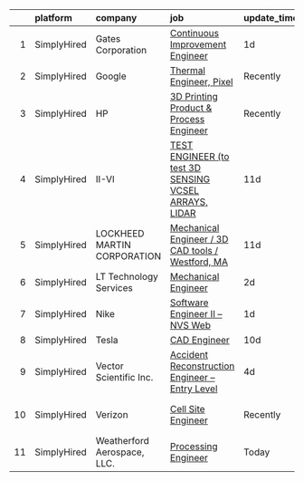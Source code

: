 

|    | platform    | company                     | job                                                                                                                                                           | update_time   | location                    |
|---:|:------------|:----------------------------|:--------------------------------------------------------------------------------------------------------------------------------------------------------------|:--------------|:----------------------------|
|  1 | SimplyHired | Gates Corporation           | [Continuous Improvement Engineer](https://www.simplyhired.com/job/ZAg94lVme6HMEKd6Wp1fIey1JpNmRrOWHkUMDPUV2ylAuDraSI-hbw?q=3d+engineer)                       | 1d            | Englewood, CO +4 locations  |
|  2 | SimplyHired | Google                      | [Thermal Engineer, Pixel](https://www.simplyhired.com/job/wSn1I6cNHap4vWokdvTFu8XLGXsHcA2dbVBwx7mo9JgH9NDgUMRVEw?q=3d+engineer)                               | Recently      | Chicago, IL                 |
|  3 | SimplyHired | HP                          | [3D Printing Product & Process Engineer](https://www.simplyhired.com/job/8hDbK9RaV1YHNOqCcktuIZx4d-Idu8-ehQG-F1omHM3vSyhmHhy2KQ?q=3d+engineer)                | Recently      | Corvallis, OR               |
|  4 | SimplyHired | II-VI                       | [TEST ENGINEER (to test 3D SENSING VCSEL ARRAYS, LIDAR](https://www.simplyhired.com/job/qmjtaxgRLsQAknCsQkjnr6E-_pxoR__aS32Rhrsl2WPorM4E-cVAOw?q=3d+engineer) | 11d           | Sherman, TX                 |
|  5 | SimplyHired | LOCKHEED MARTIN CORPORATION | [Mechanical Engineer / 3D CAD tools / Westford, MA](https://www.simplyhired.com/job/PES3nEENrlA0hHxmbBuCs08gELknyFNecK1L9HidtlAXf21oahHMbg?q=3d+engineer)     | 11d           | Westford, MA                |
|  6 | SimplyHired | LT Technology Services      | [Mechanical Engineer](https://www.simplyhired.com/job/RfW0CTBhkjRQLv_AXUqLxS52K3Rn5_qf1pI2Mgp_27InxrrtR5ldLw?q=3d+engineer)                                   | 2d            | North Carolina              |
|  7 | SimplyHired | Nike                        | [Software Engineer II – NVS Web](https://www.simplyhired.com/job/NcJNHolBxpWcQWaEgMKaL0MdqHuK9yqywd-ciQ0zeH4rqJBMI8furw?q=3d+engineer)                        | 1d            | Los Angeles, CA             |
|  8 | SimplyHired | Tesla                       | [CAD Engineer](https://www.simplyhired.com/job/0jNIPCQujlDuQsoy3eQSbqAo_YQjs21MuI9ZVPsiN-J0d1CKsKJuyg?q=3d+engineer)                                          | 10d           | Fremont, CA                 |
|  9 | SimplyHired | Vector Scientific Inc.      | [Accident Reconstruction Engineer – Entry Level](https://www.simplyhired.com/job/IECO9TDldPWABU61ewBbl3JwgsxiC6jRDjoEpwGqgC0CpzFPBp6L9w?q=3d+engineer)        | 4d            | Golden, CO                  |
| 10 | SimplyHired | Verizon                     | [Cell Site Engineer](https://www.simplyhired.com/job/hodHOzdmbN-gFKipWBjLpEcl91He4RVkA-_nfHdJf3OCGhETT9EAgQ?q=3d+engineer)                                    | Recently      | Lone Tree, CO +16 locations |
| 11 | SimplyHired | Weatherford Aerospace, LLC. | [Processing Engineer](https://www.simplyhired.com/job/ZCcByo_9Si1QpIzFpCk79murRmUQpQLBYiw1jHQJC5M1sl2AYS91rg?q=3d+engineer)                                   | Today         | Weatherford, TX             |